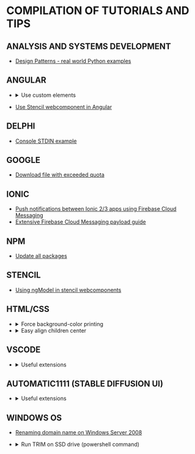 # COMPILATION OF TUTORIALS AND TIPS

## ANALYSIS AND SYSTEMS DEVELOPMENT
* [Design Patterns - real world Python examples](Analysis%20and%20Systems%20Development/design_patterns_realworld_python.md)

## ANGULAR
* <details>
  <summary>Use custom elements</summary>
  <br>  
  
  Do the following in every module that uses custom elements:
  ```
  import { CUSTOM_ELEMENTS_SCHEMA } from '@angular/core';
  
  @NgModule({
  schemas: [CUSTOM_ELEMENTS_SCHEMA],
  ...
  })
  ```
</details>

* [Use Stencil webcomponent in Angular](https://stenciljs.com/docs/angular)

## DELPHI
* [Console STDIN example](delphi/console_stdin.md)

## GOOGLE
* [Download file with exceeded quota](google/download_exceeded_cota.md)

## IONIC
* [Push notifications between Ionic 2/3 apps using Firebase Cloud Messaging](ionic/push_notifications_firebase_cloud_messaging.md)
* [Extensive Firebase Cloud Messaging payload guide](https://github.com/phonegap/phonegap-plugin-push/blob/master/docs/PAYLOAD.md)

## NPM
* [Update all packages](/npm/update_all_packages.md)

## STENCIL
* [Using ngModel in stencil webcomponents](https://github.com/kensodemann/blogs/blob/master/stencil/Using%20ngModel%20with%20Stencil%20Components.md)

## HTML/CSS
* <details>
  <summary>Force background-color printing</summary>
  <br>
  
  ```
  * { 
      color-adjust: exact; 
      -webkit-print-color-adjust: exact; 
      print-color-adjust: exact; 
  }
  ```

* <details>
  <summary>Easy align children center</summary>
  <br>
  
  ```
  .place-items-center { 
      display: grid; 
      place-items: center; 
  }
  ```
## VSCODE
* <details>
  <summary>Useful extensions</summary>
  <br>
  
  <ul>
    <li>Bookmarks - <i>Alessandro Fragnani</i></li>  
    <li>Bracket Pair Colorizer - <i>CoenraadS</i></li>  
    <li>Color Picker - <i>anseki</i></li>  
    <li>Debugger for Chrome - <i>Microsoft</i></li>  
    <li>Live Sass Compiler - <i>Ritwick Dey</i></li>  
    <li>Live Server - <i>Ritwick Dey</i></li>  
  </ul>

## AUTOMATIC1111 (STABLE DIFFUSION UI)
* <details>
  <summary>Useful extensions</summary>
  <br>
  
  <ul>
    <li>StyleSelectorXL (https://github.com/ahgsql/StyleSelectorXL)</li>  
    <li>SD_DYNAMIC_PROMPTS (https://github.com/adieyal/sd-dynamic-prompts)</li>
    <li>SD_WEBUI_CONTROLNET (https://github.com/Mikubill/sd-webui-controlnet)</li>
    <li>DWPose (https://github.com/IDEA-Research/DWPose)</li>
  </ul>

  
## WINDOWS OS
* [Renaming domain name on Windows Server 2008](https://www.techieshelp.com/how-to-rename-a-server-2008-domain/)

* <details>
  <summary>Run TRIM on SSD drive (powershell command)</summary>
  <br>
  
  ```  
  Optimize-Volume -DriveLetter YourDriveLetter -ReTrim -Verbose
  ```

